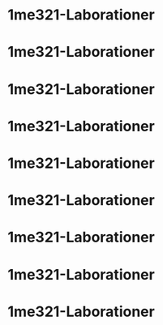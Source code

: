 # 1me321-Laborationer
# 1me321-Laborationer
# 1me321-Laborationer
# 1me321-Laborationer
# 1me321-Laborationer
# 1me321-Laborationer
# 1me321-Laborationer
# 1me321-Laborationer
# 1me321-Laborationer
